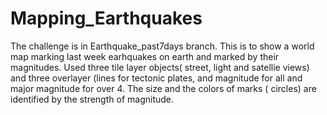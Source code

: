# Mapping_Earthquakes

The challenge is in Earthquake_past7days branch.
This is to show a world map marking last week earhquakes on earth and marked by their magnitudes.
Used three tile layer objects( street, light and satellie views) and three overlayer (lines for tectonic plates, and magnitude for all and major magnitude for over 4.
The size and the colors of marks ( circles) are identified by the strength of magnitude. 
